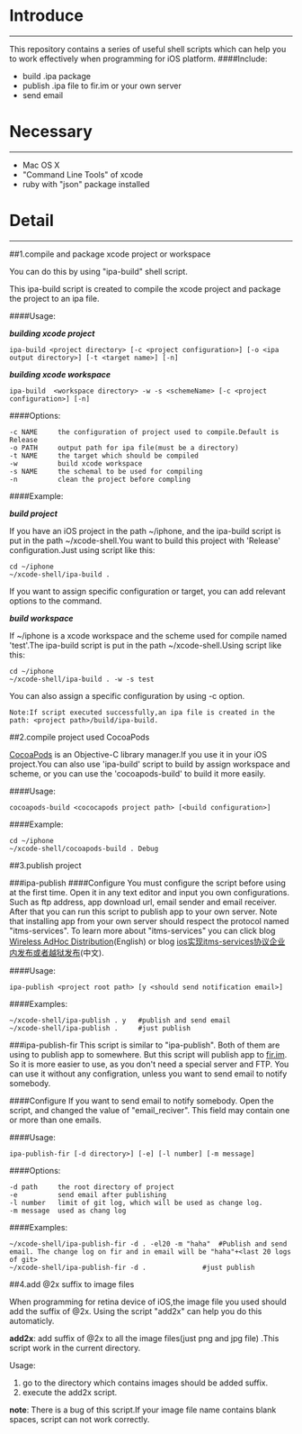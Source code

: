 Introduce
===========
----

This repository contains a series of useful shell scripts which can help you to work effectively when programming for iOS platform.
####Include:
* build .ipa package
* publish .ipa file to fir.im or your own server
* send email



Necessary
===========

-----

* Mac OS X
* "Command Line Tools" of xcode
* ruby with "json" package installed



Detail
===========

----

##1.compile and package xcode project or workspace

You can do this by using "ipa-build" shell script.

This ipa-build script is created to compile the xcode project and package the project to an ipa file.

####Usage: 

***building xcode project***

	ipa-build <project directory> [-c <project configuration>] [-o <ipa output directory>] [-t <target name>] [-n]

***building xcode workspace***

	ipa-build  <workspace directory> -w -s <schemeName> [-c <project configuration>] [-n]

####Options:

	-c NAME		the configuration of project used to compile.Default is Release
	-o PATH		output path for ipa file(must be a directory)
	-t NAME		the target which should be compiled
	-w			build xcode workspace	
	-s NAME		the schemal to be used for compiling
	-n			clean the project before compling
	
####Example:

***build project***
    
If you have an iOS project in the path ~/iphone, and the ipa-build script is put in the path ~/xcode-shell.You want to build this project with 'Release' configuration.Just using script like this:

	cd ~/iphone
	~/xcode-shell/ipa-build .

If you want to assign specific configuration or target, you can add relevant options to the command.

***build workspace***

If ~/iphone is a xcode workspace and the scheme used for compile named 'test'.The ipa-build script is put in the path ~/xcode-shell.Using script like this:

	cd ~/iphone
	~/xcode-shell/ipa-build . -w -s test

You can also assign a specific configuration by using -c option.

	
	Note:If script executed successfully,an ipa file is created in the path: <project path>/build/ipa-build.

##2.compile project used CocoaPods

[CocoaPods](https://github.com/CocoaPods/CocoaPods) is an Objective-C library manager.If you use it in your iOS project.You can also use 'ipa-build' script to build by assign workspace and scheme, or you can use the 'cocoapods-build' to build it more easily.

####Usage:

	cocoapods-build <cococapods project path> [<build configuration>] 

####Example:

	cd ~/iphone
	~/xcode-shell/cocoapods-build . Debug


##3.publish project

###ipa-publish
####Configure
You must configure the script before using at the first time. Open it in any text editor and input you own configurations. Such as ftp address, app download url, email sender and email receiver. After that you can run this script to publish app to your own server.
Note that installing app from your own server should respect the protocol named "itms-services". To learn more about "itms-services" you can click blog [Wireless AdHoc Distribution](http://gknops.github.io/adHocGenerate/)(English) or blog [ios实现itms-services协议企业内发布或者越狱发布](http://blog.csdn.net/wyq5119275/article/details/16946009)(中文).

####Usage:

	ipa-publish <project root path> [y <should send notification email>]

####Examples:

    ~/xcode-shell/ipa-publish . y   #publish and send email
    ~/xcode-shell/ipa-publish .     #just publish


###ipa-publish-fir
This script is similar to "ipa-publish". Both of them are using to publish app to somewhere. But this script will publish app to [fir.im](http://fir.im). So it is more easier to use, as you don't need a special server and FTP. You can use it without any configration, unless you want to send email to notify somebody.

####Configure
If you want to send email to notify somebody. Open the script, and changed the value of "email_reciver". This field may contain one or more than one emails.


####Usage:

	ipa-publish-fir [-d directory>] [-e] [-l number] [-m message]

####Options:

	-d path		the root directory of project
	-e			send email after publishing
	-l number	limit of git log, which will be used as change log.
	-m message	used as chang log


####Examples:

    ~/xcode-shell/ipa-publish-fir -d . -el20 -m "haha"	#Publish and send email. The change log on fir and in email will be "haha"+<last 20 logs of git>
    ~/xcode-shell/ipa-publish-fir -d .     			#just publish


##4.add @2x suffix to image files

When programming for retina device of iOS,the image file you used should add the suffix of @2x. Using the script "add2x" can help you do this automaticly.

**add2x**: add suffix of @2x to all the image files(just png and jpg file) .This script work in the current directory.

Usage:    
1. go to the directory which contains images should be added suffix.    
2. execute the add2x script.

**note**: There is a bug of this script.If your image file name contains blank spaces, script can not work correctly.





